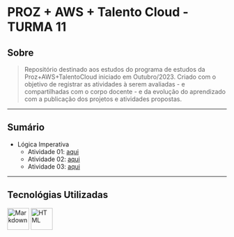 # PROZ + AWS + Talento Cloud - TURMA 11

## Sobre

> Repositório destinado aos estudos do programa de estudos da Proz+AWS+TalentoCloud iniciado em Outubro/2023.
> Criado com o objetivo de registrar as atividades à serem avaliadas - e compartilhadas com o corpo docente - e da evolução do aprendizado com a publicação dos projetos e atividades propostas.

---

## Sumário

- Lógica Imperativa
  - Atividade 01: [aqui](./logica-imperativa/desenvolvimento-01.md)
  - Atividade 02: [aqui](./logica-imperativa/desenvolvimento-02.md)
  - Atividade 03: [aqui](./logica-imperativa/desenvolvimento-03.md)

---

## Tecnológias Utilizadas
<div style="display: inline_block">
  <img align="center" alt="Markdown" height="50" width="50" src="https://cdn.jsdelivr.net/gh/devicons/devicon/icons/markdown/markdown-original.svg" />
  <img align="center" alt="HTML" height="50" width="50" src="https://cdn.jsdelivr.net/gh/devicons/devicon/icons/html5/html5-original.svg" />
</div>

